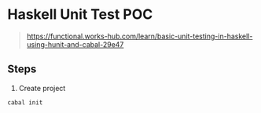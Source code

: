 # Haskell Unit Test POC

> https://functional.works-hub.com/learn/basic-unit-testing-in-haskell-using-hunit-and-cabal-29e47

## Steps

1. Create project
```bash
cabal init 
```